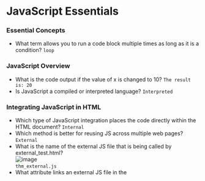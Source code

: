 # JavaScript Essentials

### Essential Concepts
- What term allows you to run a code block multiple times as long as it is a condition? `loop`

### JavaScript Overview
- What is the code output if the value of x is changed to 10? `The result is: 20`
- Is JavaScript a compiled or interpreted language? `Interpreted`

### Integrating JavaScript in HTML
- Which type of JavaScript integration places the code directly within the HTML document? `Internal`
- Which method is better for reusing JS across multiple web pages? `External`
- What is the name of the external JS file that is being called by external_test.html? <br />
![image](https://github.com/user-attachments/assets/53bcec09-49fc-41b9-a554-73c99f593611)<br />
`thm_external.js`
- What attribute links an external JS file in the <script> tag? `src`

### Abusing Dialogue Functions
- In the file invoice.html, how many times does the code show the alert Hacked? `5`
- Which of the JS interactive elements should be used to display a dialogue box that asks the user for input? `prompt`
- If the user enters Tesla, what value is stored in the carName= prompt("What is your car name?")? in the carName variable? `Tesla`

### Bypassing Control Flow Statements
- What is the message displayed if you enter the age less than 18? `You are a minor.`
- What is the password for the user admin?<br />
![image](https://github.com/user-attachments/assets/def497b9-baaf-4264-8f0f-3e377c25bdd3)<br />
`ComplexPassword`

### Exploring Minified Files
- What is the alert message shown after running the file hello.html? `Welcome to THM`
- What is the value of the age variable in the following obfuscated code snippet? age=0x1*0x247e+0x35*-0x2e+-0x1ae3; <br />
![image](https://github.com/user-attachments/assets/be0d98be-c247-4b79-aa5d-ce78b9abfc59)<br />
`21`

### Best Practices
- Is it a good practice to blindly include JS in your code from any source (yea/nay)? `nay`
